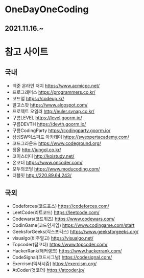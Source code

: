 # OneDayOneCoding

## 2021.11.16.~

# 참고 사이트

## 국내
* 백준 온라인 저지 https://www.acmicpc.net/
* 프로그래머스 https://programmers.co.kr/
* 코드업 https://codeup.kr/
* 알고스팟 https://www.algospot.com/
* 프로젝트 오일러 http://euler.synap.co.kr/
* 구름LEVEL https://level.goorm.io/
* 구름DEVTH https://devth.goorm.io/
* 구름CodingParty https://codingparty.goorm.io/
* 삼성SW익스퍼드 아카데미 https://swexpertacademy.com/
* 코드그라운드 https://www.codeground.org/
* 정올 http://jungol.co.kr/
* 코이스터디 http://koistudy.net/
* 온코더 https://www.oncoder.com/
* 모두의코딩 https://www.moducoding.com/
* 더블잇 http://220.89.64.243/

## 국외
* Codeforces(코드포스) https://codeforces.com/
* LeetCode(리트코드) https://leetcode.com/
* Codewars(코드워즈) https://www.codewars.com/
* CodinGame(코드인게임) https://www.codingame.com/start
* GeeksforGeeks(긱스포긱스) https://www.geeksforgeeks.org/
* visualgo(비주얼고) https://visualgo.net/
* Topcoder(탑코더) https://www.topcoder.com/
* HackerRank(해커랭크) https://www.hackerrank.com/
* CodeSignal(코드시그널) https://codesignal.com/
* Exercism(엑서시즘) https://exercism.org/
* AtCoder(앳코더) https://atcoder.jp/
